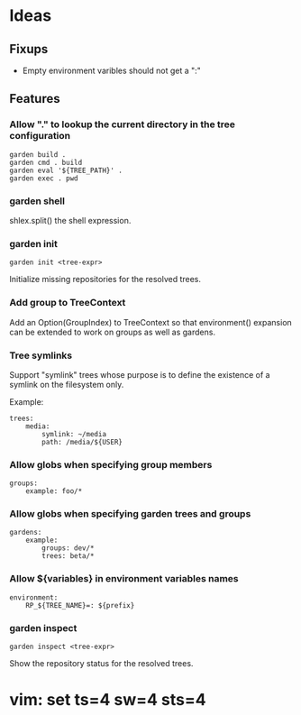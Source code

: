 # Ideas


## Fixups

- Empty environment varibles should not get a ":"


## Features


### Allow "." to lookup the current directory in the tree configuration

    garden build .
    garden cmd . build
    garden eval '${TREE_PATH}' .
    garden exec . pwd

### garden shell

shlex.split() the shell expression.


### garden init

    garden init <tree-expr>

Initialize missing repositories for the resolved trees.


### Add group to TreeContext

Add an Option(GroupIndex) to TreeContext so that environment()
expansion can be extended to work on groups as well as gardens.


### Tree symlinks

Support "symlink" trees whose purpose is to define the existence
of a symlink on the filesystem only.

Example:

    trees:
        media:
            symlink: ~/media
            path: /media/${USER}


### Allow globs when specifying group members

    groups:
        example: foo/*


### Allow globs when specifying garden trees and groups

    gardens:
        example:
            groups: dev/*
            trees: beta/*


###  Allow ${variables} in environment variables names

    environment:
        RP_${TREE_NAME}=: ${prefix}


### garden inspect

    garden inspect <tree-expr>

Show the repository status for the resolved trees.


# vim: set ts=4 sw=4 sts=4

